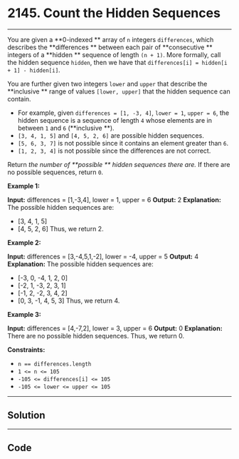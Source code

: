 # 2145. Count the Hidden Sequences

---

You are given a **0-indexed ** array of `n` integers `differences`, which describes the **differences ** between each pair of **consecutive ** integers of a **hidden ** sequence of length `(n + 1)`. More formally, call the hidden sequence `hidden`, then we have that `differences[i] = hidden[i + 1] - hidden[i]`.

You are further given two integers `lower` and `upper` that describe the **inclusive ** range of values `[lower, upper]` that the hidden sequence can contain.

  * For example, given `differences = [1, -3, 4]`, `lower = 1`, `upper = 6`, the hidden sequence is a sequence of length `4` whose elements are in between `1` and `6` (**inclusive **). 
* `[3, 4, 1, 5]` and `[4, 5, 2, 6]` are possible hidden sequences.
* `[5, 6, 3, 7]` is not possible since it contains an element greater than `6`.
* `[1, 2, 3, 4]` is not possible since the differences are not correct.



Return _the number of **possible ** hidden sequences there are._ If there are no possible sequences, return `0`.

 

**Example 1:**


**Input:** differences = [1,-3,4], lower = 1, upper = 6
**Output:** 2
**Explanation:** The possible hidden sequences are:
- [3, 4, 1, 5]
- [4, 5, 2, 6]
Thus, we return 2.


**Example 2:**


**Input:** differences = [3,-4,5,1,-2], lower = -4, upper = 5
**Output:** 4
**Explanation:** The possible hidden sequences are:
- [-3, 0, -4, 1, 2, 0]
- [-2, 1, -3, 2, 3, 1]
- [-1, 2, -2, 3, 4, 2]
- [0, 3, -1, 4, 5, 3]
Thus, we return 4.


**Example 3:**


**Input:** differences = [4,-7,2], lower = 3, upper = 6
**Output:** 0
**Explanation:** There are no possible hidden sequences. Thus, we return 0.


 

**Constraints:**

  * `n == differences.length`
  * `1 <= n <= 105`
  * `-105 <= differences[i] <= 105`
  * `-105 <= lower <= upper <= 105`

---

## Solution



---

## Code
```python


```